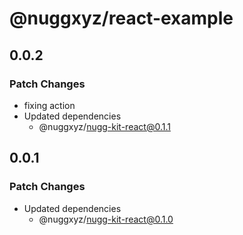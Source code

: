 # @nuggxyz/react-example

## 0.0.2

### Patch Changes

-   fixing action
-   Updated dependencies
    -   @nuggxyz/nugg-kit-react@0.1.1

## 0.0.1

### Patch Changes

-   Updated dependencies
    -   @nuggxyz/nugg-kit-react@0.1.0
